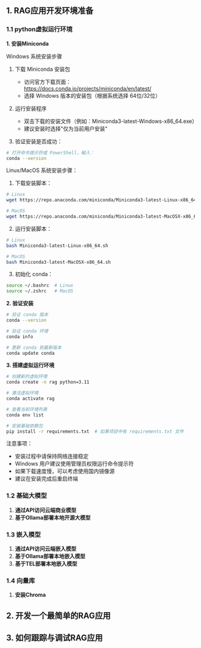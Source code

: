 ## 1. RAG应用开发环境准备

### 1.1 python虚拟运行环境

**1. 安装Miniconda**

Windows 系统安装步骤

1. 下载 Miniconda 安装包

   - 访问官方下载页面：https://docs.conda.io/projects/miniconda/en/latest/
   - 选择 Windows 版本的安装包（根据系统选择 64位/32位）
2. 运行安装程序

   - 双击下载的安装文件（例如：Miniconda3-latest-Windows-x86_64.exe）
   - 建议安装时选择"仅为当前用户安装"
3. 验证安装是否成功：

```bash
# 打开命令提示符或 PowerShell，输入：
conda --version
```


Linux/MacOS 系统安装步骤：

1. 下载安装脚本：

```bash
# Linux
wget https://repo.anaconda.com/miniconda/Miniconda3-latest-Linux-x86_64.sh

# MacOS
wget https://repo.anaconda.com/miniconda/Miniconda3-latest-MacOSX-x86_64.sh
```

2. 运行安装脚本：

```bash
# Linux
bash Miniconda3-latest-Linux-x86_64.sh

# MacOS
bash Miniconda3-latest-MacOSX-x86_64.sh
```

3. 初始化 conda：

```bash
source ~/.bashrc  # Linux
source ~/.zshrc   # MacOS
```

**2. 验证安装**

```bash
# 验证 conda 版本
conda --version

# 验证 conda 环境
conda info

# 更新 conda 到最新版本
conda update conda
```

**3. 搭建虚拟运行环境**

```bash
# 创建新的虚拟环境
conda create -n rag python=3.11

# 激活虚拟环境
conda activate rag

# 查看当前环境列表
conda env list

# 安装基础依赖包
pip install -r requirements.txt  # 如果项目中有 requirements.txt 文件
```


注意事项：

- 安装过程中请保持网络连接稳定
- Windows 用户建议使用管理员权限运行命令提示符
- 如果下载速度慢，可以考虑使用国内镜像源
- 建议在安装完成后重启终端

### 1.2 基础大模型

1. **通过API访问云端商业模型**
3. **基于Ollama部署本地开源大模型**

### 1.3 嵌入模型

1. **通过API访问云端嵌入模型**
3. **基于Ollama部署本地嵌入模型**
5. **基于TEL部署本地嵌入模型**

### 1.4 向量库

1. **安装Chroma**

## 2. 开发一个最简单的RAG应用


## 3. 如何跟踪与调试RAG应用
